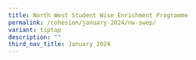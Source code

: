 ```yaml
---
title: North West Student Wise Enrichment Programme
permalink: /cohesion/january-2024/nw-swep/
variant: tiptap
description: ""
third_nav_title: January 2024
---
```

